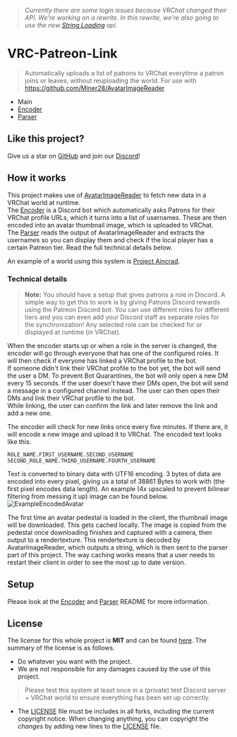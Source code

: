 > _Currently there are some login issues because VRChat changed their API. We're working on a rewrite. In this rewrite, we're also going to use the new [String Loading](https://docs.vrchat.com/docs/string-loading) api._

# VRC-Patreon-Link
> Automatically uploads a list of patrons to VRChat everytime a patron joins or leaves, without reuploading the world. For use with https://github.com/Miner28/AvatarImageReader

- Main
- [Encoder](./encoder/README.md)
- [Parser](./parser/README.md)

## Like this project?
Give us a star on [GitHub](https://github.com/Paultje52/vrc-patreon-link) and join our [Discord](https://discord.gg/n4VPPnX2Mb)!
## How it works
This project makes use of [AvatarImageReader](https://github.com/miner28/AvatarImageReader) to fetch new data in a VRChat world at runtime.<br>
The [Encoder](./encoder/README.md) is a Discord bot which automatically asks Patrons for their VRChat profile URLs, which it turns into a list of usernames. These are then encoded into an avatar thumbnail image, which is uploaded to VRChat.<br>
The [Parser](./parser/README.md) reads the output of AvatarImageReader and extracts the usernames so you can display them and check if the local player has a certain Patreon tier. Read the full technical details below.

An example of a world using this system is [Project Aincrad](https://vrchat.com/home/world/wrld_1caa6d80-9ee4-4a7d-95ee-50259272aa35).

### Technical details
> **Note:** You should have a setup that gives patrons a role in Discord. A simple way to get this to work is by giving Patrons Discord rewards using the Patreon Discord bot. You can use different roles for different tiers and you can even add your Discord staff as separate roles for the synchronization! Any selected role can be checked for or displayed at runtime (in VRChat).

When the encoder starts up or when a role in the server is changed, the encoder will go through everyone that has one of the configured roles. It will then check if everyone has linked a VRChat profile to the bot.<br>
If someone didn't link their VRChat profile to the bot yet, the bot will send the user a DM. To prevent Bot Quarantines, the bot will only open a new DM every 15 seconds. If the user doesn't have their DMs open, the bot will send a message in a configured channel instead. The user can then open their DMs and link their VRChat profile to the bot.<br>
While linking, the user can confirm the link and later remove the link and add a new one.

The encoder will check for new links once every five minutes. If there are, it will encode a new image and upload it to VRChat. The encoded text looks like this.
```
ROLE_NAME.FIRST_USERNAME.SECOND_USERNAME
SECOND_ROLE_NAME.THIRD_USERNAME.FOURTH_USERNAME
```
Text is converted to binary data with UTF16 encoding. 3 bytes of data are encoded into every pixel, giving us a total of 38861 Bytes to work with (the first pixel encodes data length). An example (4x upscaled to prevent bilinear filtering from messing it up) image can be found below.<br>
![ExampleEncodedAvatar](https://media.discordapp.net/attachments/560382226592694282/929147650173984839/tmp.png)

The first time an avatar pedestal is loaded in the client, the thumbnail image will be downloaded. This gets cached locally. The image is copied from the pedestal once downloading finishes and captured with a camera, then output to a rendertexture. This rendertexture is decoded by AvatarImageReader, which outputs a string, which is then sent to the parser part of this project. The way caching works means that a user needs to restart their client in order to see the most up to date version.

## Setup
Please look at the [Encoder](./encoder/README.md) and [Parser](./parser/README.md) README for more information.

## License
The license for this whole project is **MIT** and can be found [here](LICENSE). The summary of the license is as follows.
- Do whatever you want with the project.
- We are not responsible for any damages caused by the use of this project.<br>
> Please test this system at least once in a (private) test Discord server + VRChat world to ensure everything has been set up correctly.
- The [LICENSE](LICENSE) file must be includes in all forks, including the current copyright notice. When changing anything, you can copyright the _changes_ by adding new lines to the [LICENSE](LICENSE) file.
